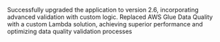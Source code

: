 Successfully upgraded the application to version 2.6, incorporating advanced validation with custom logic. Replaced AWS Glue Data Quality with a custom Lambda solution, achieving superior performance and optimizing data quality validation processes
